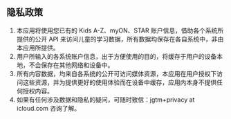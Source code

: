隐私政策
-------

1. 本应用将使用您已有的 Kids A-Z、myON、STAR 账户信息，借助各个系统所提供的公开 API 来访问儿童的学习数据，所有数据均保存在各自系统中，非由本应用所提供。
2. 用户所输入的各系统账户信息，出于方便使用的目的，将缓存于用户的设备本地，不会保存在其他网络和设备中。
3. 所有内容数据，均来自各系统的公开可访问媒体资源，本应用在用户授权下访问这些资源，并为提供更好的使用体验而在设备中缓存，应用内本身不提供任何授权内容。
4. 如果有任何涉及数据和隐私的疑问，可随时致信：jgtm+privacy at icloud.com 咨询了解。
